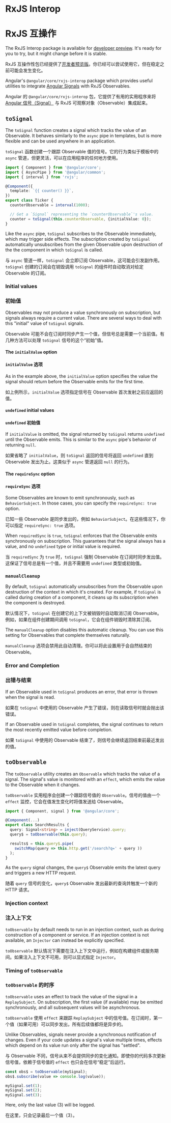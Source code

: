 # RxJS Interop

# RxJS 互操作

<div class="alert is-important">

The RxJS Interop package is available for [developer preview](/guide/releases#developer-preview). It's ready for you to try, but it might change before it is stable.

RxJS 互操作性包已经提供了[开发者预览版](/guide/releases#developer-preview)。你已经可以尝试使用它，但在稳定之前可能会发生变化。

</div>

Angular's `@angular/core/rxjs-interop` package which provides useful utilities to integrate [Angular Signals](/guide/signals) with RxJS Observables.

Angular 的 `@angular/core/rxjs-interop` 包，它提供了有用的实用程序来将 [Angular 信号（Signal）](/guide/signals) 与 RxJS 可观察对象（Observable）集成起来。

## `toSignal`

The `toSignal` function creates a signal which tracks the value of an Observable. It behaves similarly to the `async` pipe in templates, but is more flexible and can be used anywhere in an application.

`toSignal` 函数创建一个跟踪 Observable 值的信号。它的行为类似于模板中的 `async` 管道，但更灵活，可以在应用程序的任何地方使用。

```ts
import { Component } from '@angular/core';
import { AsyncPipe } from '@angular/common';
import { interval } from 'rxjs';

@Component({
  template: `{{ counter() }}`,
})
export class Ticker {
  counterObservable = interval(1000);

  // Get a `Signal` representing the `counterObservable`'s value.
  counter = toSignal(this.counterObservable, {initialValue: 0});
}
```

Like the `async` pipe, `toSignal` subscribes to the Observable immediately, which may trigger side effects. The subscription created by
`toSignal` automatically unsubscribes from the given Observable upon destruction of the the component in which `toSignal` is called.

与 `async` 管道一样，`toSignal` 会立即订阅 Observable，这可能会引发副作用。`toSignal` 创建的订阅会在销毁调用 `toSignal` 的组件时自动取消对给定 Observable 的订阅。

### Initial values

### 初始值

Observables may not produce a value synchronously on subscription, but signals always require a current value. There are several ways to deal with this "initial" value of `toSignal` signals.

Observable 可能不会在订阅时同步产生一个值，但信号总是需要一个当前值。有几种方法可以处理 `toSignal` 信号的这个“初始”值。

#### The `initialValue` option

#### `initialValue` 选项

As in the example above, the `initialValue` option specifies the value the signal should return before the Observable emits for the first time.

如上例所示，`initialValue` 选项指定信号在 Observable 首次发射之前应返回的值。

#### `undefined` initial values

#### `undefined` 初始值

If `initialValue` is omitted, the signal returned by `toSignal` returns `undefined` until the Observable emits. This is similar to the `async` pipe's behavior of returning `null`.

如果省略了 `initialValue`，则 `toSignal` 返回的信号将返回 `undefined` 直到 Observable 发出为止。这类似于 `async` 管道返回 `null` 的行为。

#### The `requireSync` option

#### `requireSync` 选项

Some Observables are known to emit synchronously, such as `BehaviorSubject`. In those cases, you can specify the `requireSync: true` option.

已知一些 Observable 是同步发出的，例如 `BehaviorSubject`。在这些情况下，你可以指定 `requireSync: true` 选项。

When `requiredSync` is `true`, `toSignal` enforces that the Observable emits synchronously on subscription. This guarantees that the signal always has a value, and no `undefined` type or initial value is required.

当 `requiredSync` 为 `true` 时，`toSignal` 强制 Observable 在订阅时同步发出值。这保证了信号总是有一个值，并且不需要用 `undefined` 类型或初始值。

### `manualCleanup`

By default, `toSignal` automatically unsubscribes from the Observable upon destruction of the context in which it's created. For example, if `toSignal` is called during creation of a component, it cleans up its subscription when the component is destroyed.

默认情况下，`toSignal` 在创建它的上下文被销毁时自动取消订阅 Observable。例如，如果在组件创建期间调用 `toSignal`，它会在组件销毁时清除其订阅。

The `manualCleanup` option disables this automatic cleanup. You can use this setting for Observables that complete themselves naturally.

`manualCleanup` 选项会禁用此自动清理。你可以将此设置用于会自然结束的 Observable。

### Error and Completion

### 出错与结束

If an Observable used in `toSignal` produces an error, that error is thrown when the signal is read.

如果在 `toSignal` 中使用的 Observable 产生了错误，则在读取信号时就会抛出该错误。

If an Observable used in `toSignal` completes, the signal continues to return the most recently emitted value before completion.

如果 `toSignal` 中使用的 Observable 结束了，则信号会继续返回结束前最近发出的值。

## `toObservable`

The `toObservable` utility creates an `Observable` which tracks the value of a signal. The signal's value is monitored with an `effect`, which emits the value to the Observable when it changes.

`toObservable` 实用程序会创建一个跟踪信号值的 `Observable`。信号的值由一个 `effect` 监控，它会在值发生变化时将值发送给 Observable。

```ts
import { Component, signal } from '@angular/core';

@Component(...)
export class SearchResults {
  query: Signal<string> = inject(QueryService).query;
  query$ = toObservable(this.query);

  results$ = this.query$.pipe(
    switchMap(query => this.http.get('/search?q=' + query ))
  );
}
```

As the `query` signal changes, the `query$` Observable emits the latest query and triggers a new HTTP request.

随着 `query` 信号的变化，`query$` Observable 发出最新的查询并触发一个新的 HTTP 请求。

### Injection context

### 注入上下文

`toObservable` by default needs to run in an injection context, such as during construction of a component or service. If an injection context is not available, an `Injector` can instead be explicitly specified.

`toObservable` 默认情况下需要在注入上下文中运行，例如在构建组件或服务期间。如果注入上下文不可用，则可以显式指定 `Injector`。

### Timing of `toObservable`

### `toObservable` 的时序

`toObservable` uses an effect to track the value of the signal in a `ReplaySubject`. On subscription, the first value \(if available\) may be emitted synchronously, and all subsequent values will be asynchronous.

`toObservable` 使用 `effect` 来跟踪 `ReplaySubject` 中的信号值。在订阅时，第一个值（如果可用）可以同步发出，所有后续值都将是异步的。

Unlike Observables, signals never provide a synchronous notification of changes. Even if your code updates a signal's value multiple times, effects which depend on its value run only after the signal has "settled".

与 Observable 不同，信号从来不会提供同步的变化通知。即使你的代码多次更新信号值，依赖于信号值的 `effect` 也只会在信号“稳定”后运行。

```ts
const obs$ = toObservable(mySignal);
obs$.subscribe(value => console.log(value));

mySignal.set(1);
mySignal.set(2);
mySignal.set(3);
```

Here, only the last value \(3\) will be logged.

在这里，只会记录最后一个值（3）。
